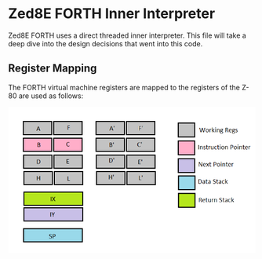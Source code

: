# Zed8E FORTH Inner Interpreter

Zed8E FORTH uses a direct threaded inner interpreter. This file will take
a deep dive into the design decisions that went into this code.

## Register Mapping

The FORTH virtual machine registers are mapped to the registers of the 
Z-80 are used as follows:

![Register Mapping](./Images/Registers.png)
